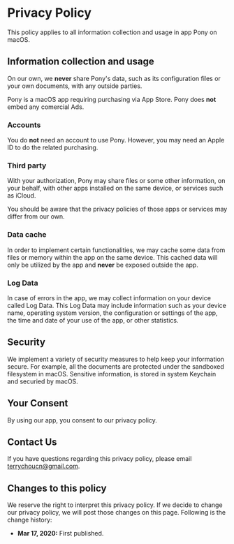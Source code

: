 # Privacy Policy

This policy applies to all information collection and usage in app Pony on macOS.


## Information collection and usage

On our own, we **never** share Pony's data, such as its configuration files or your own documents, with any outside parties.

Pony is a macOS app requiring purchasing via App Store. Pony does **not** embed any comercial Ads.

### Accounts

You do **not** need an account to use Pony. However, you may need an Apple ID to do the related purchasing.

### Third party

With your authorization, Pony may share files or some other information, on your behalf, with other apps installed on the same device, or services such as iCloud. 

You should be aware that the privacy policies of those apps or services may differ from our own.

### Data cache

In order to implement certain functionalities, we may cache some data from files or memory within the app on the same device. This cached data will only be utilized by the app and **never** be exposed outside the app.

### Log Data

In case of errors in the app, we may collect information on your device called Log Data. This Log Data may include information such as your device name, operating system version, the configuration or settings of the app, the time and date of your use of the app, or other statistics.


## Security

We implement a variety of security measures to help keep your information secure. For example, all the documents are protected under the sandboxed filesystem in macOS. Sensitive information, is stored in system Keychain and securied by macOS.


## Your Consent

By using our app, you consent to our privacy policy.


## Contact Us

If you have questions regarding this privacy policy, please email [terrychoucn@gmail.com](terrychoucn@gmail.com).


## Changes to this policy

We reserve the right to interpret this privacy policy. If we decide to change our privacy policy, we will post those changes on this page. Following is the change history:

* **Mar 17, 2020:** First published.
